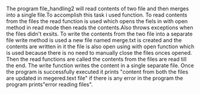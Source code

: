 The program file_handling2 will read contents of two file and then merges into a single file.To accomplish this task i used function.
To read contents from the files the read function is used which opens the fiels in with open method in read mode then reads the contents.Also throws exceptions when the files didn't exsits.
To write the contents from the two file into a separate file write method is used a new file named merge.txt is created and the contents are written in it the file is also open using with open function which is used because there is no need to manually close the files onces opened.
Then the read functions are called the contents from the files are read till the end.
The write function writes the content in a single separate file.
Once the program is successfully executed it prints "content from both the files are updated in megered.text file" if there is any error in the program the program prints"error reading files".

